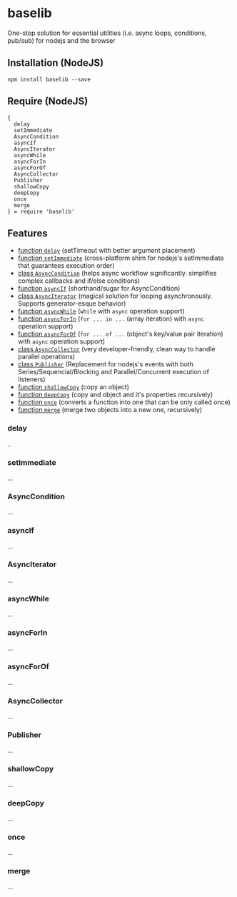 # baselib
One-stop solution for essential utilities (i.e. async loops, conditions, pub/sub) for nodejs and the browser

## Installation (NodeJS)

```
npm install baselib --save
```

## Require (NodeJS)
```
{
  delay
  setImmediate
  AsyncCondition
  asyncIf
  AsyncIterator
  asyncWhile
  asyncForIn
  asyncForOf
  AsyncCollector
  Publisher
  shallowCopy
  deepCopy
  once
  merge
} = require 'baselib'
```

## Features

* [function `delay`](#delay) (setTimeout with better argument placement)
* [function `setImmediate`](#setImmediate) (cross-platform shim for nodejs's setImmediate that guarantees execution order)
* [class `AsyncCondition`](#AsyncCondition) (helps async workflow significantly. simplifies complex callbacks and if/else conditions)
* [function `asyncIf`](#asyncIf) (shorthand/sugar for AsyncCondition)
* [class `AsyncIterator`](#AsyncIterator) (magical solution for looping asynchronously. Supports generator-esque behavior)
* [function `asyncWhile`](#asyncWhile) (`while` with `async` operation support)
* [function `asyncForIn`](#asyncForIn) (`for ... in ...` (array iteration) with `async` operation support)
* [function `asyncForOf`](#asyncForOf) (`for ... of ...` (object's key/value pair iteration) with `async` operation support)
* [class `AsyncCollector`](#AsyncCollector) (very developer-friendly, clean way to handle parallel operations)
* [class `Publisher`](#Publisher) (Replacement for nodejs's events with both Series/Sequencial/Blocking and Parallel/Concurrent execution of listeners)
* [function `shallowCopy`](#shallowCopy) (copy an object)
* [function `deepCopy`](#deepCopy) (copy and object and it's properties recursively)
* [function `once`](#once) (converts a function into one that can be only called once)
* [function `merge`](#merge) (merge two objects into a new one, recursively)


### delay
..

### setImmediate
...

### AsyncCondition
...

### asyncIf
...

### AsyncIterator
...

### asyncWhile
...

### asyncForIn
...

### asyncForOf
...

### AsyncCollector
...

### Publisher
...

### shallowCopy
...

### deepCopy
...

### once
...

### merge
...


